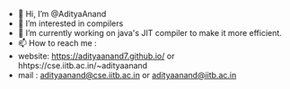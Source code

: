 - 👋 Hi, I’m @AdityaAnand
- 👀 I’m interested in compilers
- 🌱 I’m currently working on java's JIT compiler to make it more efficient.
- 📫 How to reach me : 
-  website: https://adityaanand7.github.io/ or hhtps://cse.iitb.ac.in/~adityaanand
-  mail : adityaanand@cse.iitb.ac.in or adityaanand@iitb.ac.in

<!---
adityaanand7/adityaanand7 is a ✨ special ✨ repository because its `README.md` (this file) appears on your GitHub profile.
You can click the Preview link to take a look at your changes.
--->
